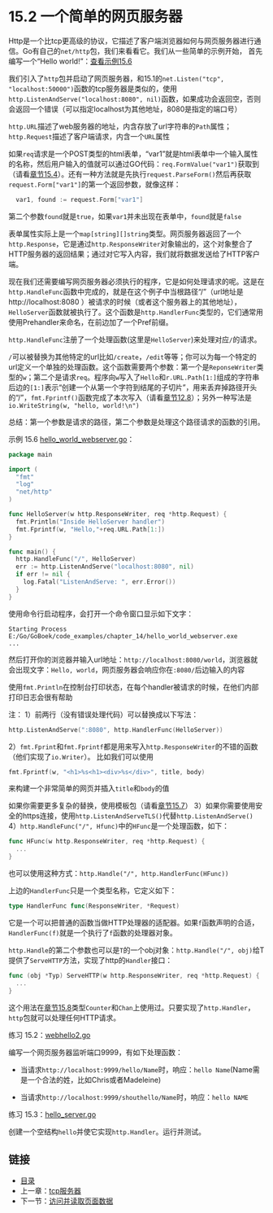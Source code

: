 # 15.2 一个简单的网页服务器

Http是一个比tcp更高级的协议，它描述了客户端浏览器如何与网页服务器进行通信。Go有自己的`net/http`包，我们来看看它。我们从一些简单的示例开始，
首先编写一个“Hello world!”：[查看示例15.6](examples/chapter_15/hello_world_webserver.go)

我们引入了`http`包并启动了网页服务器，和15.1的`net.Listen("tcp", "localhost:50000")`函数的tcp服务器是类似的，使用`http.ListenAndServe("localhost:8080", nil)`函数，如果成功会返回空，否则会返回一个错误（可以指定localhost为其他地址，8080是指定的端口号）

`http.URL`描述了web服务器的地址，内含存放了url字符串的`Path`属性；`http.Request`描述了客户端请求，内含一个`URL`属性

如果`req`请求是一个POST类型的html表单，“var1”就是html表单中一个输入属性的名称，然后用户输入的值就可以通过GO代码：`req.FormValue("var1")`获取到（请看[章节15.4](15.4.md)）。还有一种方法就是先执行`request.ParseForm()`然后再获取`request.Form["var1"]`的第一个返回参数，就像这样：

```go
  var1, found := request.Form["var1"]
```
第二个参数`found`就是`true`，如果`var1`并未出现在表单中，`found`就是`false`

表单属性实际上是一个`map[string][]string`类型。网页服务器返回了一个`http.Response`，它是通过`http.ResponseWriter`对象输出的，这个对象整合了HTTP服务器的返回结果；通过对它写入内容，我们就将数据发送给了HTTP客户端。

现在我们还需要编写网页服务器必须执行的程序，它是如何处理请求的呢。这是在`http.HandleFunc`函数中完成的，就是在这个例子中当根路径“/”（url地址是http://localhost:8080 ）被请求的时候（或者这个服务器上的其他地址），`HelloServer`函数就被执行了。这个函数是`http.HandlerFunc`类型的，它们通常用使用Prehandler来命名，在前边加了一个Pref前缀。

`http.HandleFunc`注册了一个处理函数(这里是`HelloServer`)来处理对应`/`的请求。

`/`可以被替换为其他特定的url比如`/create`，`/edit`等等；你可以为每一个特定的url定义一个单独的处理函数。这个函数需要两个参数：第一个是`ReponseWriter`类型的`w`；第二个是请求`req`。程序向`w`写入了`Hello`和`r.URL.Path[1:]`组成的字符串后边的`[1:]`表示“创建一个从第一个字符到结尾的子切片”，用来丢弃掉路径开头的“/”，`fmt.Fprintf()`函数完成了本次写入（请看[章节12.8](12.8.md)）；另外一种写法是`io.WriteString(w, "hello, world!\n")`

总结：第一个参数是请求的路径，第二个参数是处理这个路径请求的函数的引用。

示例 15.6 [hello_world_webserver.go](examples/chapter_15/hello_world_webserver.go)：

```go
package main

import (
  "fmt"
  "log"
  "net/http"
)

func HelloServer(w http.ResponseWriter, req *http.Request) {
  fmt.Println("Inside HelloServer handler")
  fmt.Fprintf(w, "Hello,"+req.URL.Path[1:])
}

func main() {
  http.HandleFunc("/", HelloServer)
  err := http.ListenAndServe("localhost:8080", nil)
  if err != nil {
    log.Fatal("ListenAndServe: ", err.Error())
  }
}
```
使用命令行启动程序，会打开一个命令窗口显示如下文字：
```
Starting Process E:/Go/GoBoek/code_examples/chapter_14/hello_world_webserver.exe
...
```
然后打开你的浏览器并输入url地址：`http://localhost:8080/world`，浏览器就会出现文字：`Hello, world`，网页服务器会响应你在`:8080/`后边输入的内容

使用`fmt.Println`在控制台打印状态，在每个handler被请求的时候，在他们内部打印日志会很有帮助

注：
1）前两行（没有错误处理代码）可以替换成以下写法：
```go
http.ListenAndServe(":8080", http.HandlerFunc(HelloServer))
```
2）`fmt.Fprint`和`fmt.Fprintf`都是用来写入`http.ResponseWriter`的不错的函数（他们实现了`io.Writer`）。
比如我们可以使用
```go
fmt.Fprintf(w, "<h1>%s<h1><div>%s</div>", title, body)
```
来构建一个非常简单的网页并插入`title`和`body`的值

如果你需要更多复杂的替换，使用模板包（请看[章节15.7](15.7.md)）
3）如果你需要使用安全的https连接，使用`http.ListenAndServeTLS()`代替`http.ListenAndServe()`
4）`http.HandleFunc("/", Hfunc)`中的`HFunc`是一个处理函数，如下：
```go
func HFunc(w http.ResponseWriter, req *http.Request) {
  ...
}
```
也可以使用这种方式：`http.Handle("/", http.HandlerFunc(HFunc))`

上边的`HandlerFunc`只是一个类型名称，它定义如下：
```go
type HandlerFunc func(ResponseWriter, *Request)
```
它是一个可以把普通的函数当做HTTP处理器的适配器。如果`f`函数声明的合适，`HandlerFunc(f)`就是一个执行了`f`函数的处理器对象。

`http.Handle`的第二个参数也可以是`T`的一个obj对象：`http.Handle("/", obj)`给T提供了`ServeHTTP`方法，实现了http的`Handler`接口：
```go
func (obj *Typ) ServeHTTP(w http.ResponseWriter, req *http.Request) {
  ...
}
```
这个用法在[章节15.8](15.8.md)类型`Counter`和`Chan`上使用过。只要实现了`http.Handler`，`http`包就可以处理任何HTTP请求。

练习 15.2：[webhello2.go](exercises/chapter_15/webhello2.go)

编写一个网页服务器监听端口9999，有如下处理函数：

*	当请求`http://localhost:9999/hello/Name`时，响应：`hello Name`(Name需是一个合法的姓，比如Chris或者Madeleine)

*	当请求`http://localhost:9999/shouthello/Name`时，响应：`hello NAME`

练习 15.3：[hello_server.go](exercises/chapter_15/hello_server.go)

创建一个空结构`hello`并使它实现`http.Handler`。运行并测试。


## 链接

- [目录](directory.md)
- 上一章：[tcp服务器](15.1.md)
- 下一节：[访问并读取页面数据](15.3.md)
